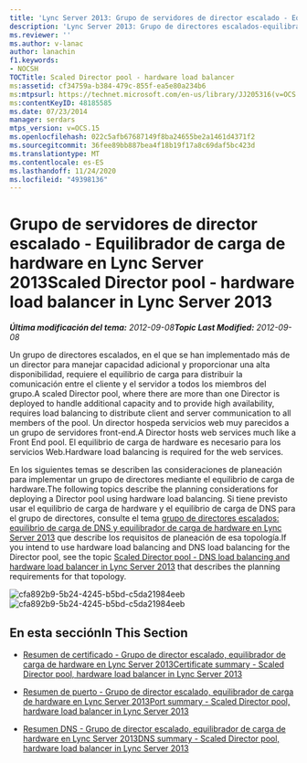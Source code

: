 ```yaml
---
title: 'Lync Server 2013: Grupo de servidores de director escalado - Equilibrador de carga de hardware'
description: 'Lync Server 2013: Grupo de directores escalados-equilibrador de carga de hardware.'
ms.reviewer: ''
ms.author: v-lanac
author: lanachin
f1.keywords:
- NOCSH
TOCTitle: Scaled Director pool - hardware load balancer
ms:assetid: cf34759a-b384-479c-855f-ea5e80a234b6
ms:mtpsurl: https://technet.microsoft.com/en-us/library/JJ205316(v=OCS.15)
ms:contentKeyID: 48185585
ms.date: 07/23/2014
manager: serdars
mtps_version: v=OCS.15
ms.openlocfilehash: 022c5afb67687149f8ba24655be2a1461d4371f2
ms.sourcegitcommit: 36fee89bb887bea4f18b19f17a8c69daf5bc423d
ms.translationtype: MT
ms.contentlocale: es-ES
ms.lasthandoff: 11/24/2020
ms.locfileid: "49398136"
---
```

# <a name="scaled-director-pool---hardware-load-balancer-in-lync-server-2013"></a><span data-ttu-id="c2036-103">Grupo de servidores de director escalado - Equilibrador de carga de hardware en Lync Server 2013</span><span class="sxs-lookup"><span data-stu-id="c2036-103">Scaled Director pool - hardware load balancer in Lync Server 2013</span></span>

<div data-xmlns="http://www.w3.org/1999/xhtml">

<div class="topic" data-xmlns="http://www.w3.org/1999/xhtml" data-msxsl="urn:schemas-microsoft-com:xslt" data-cs="https://msdn.microsoft.com/">

<div data-asp="https://msdn2.microsoft.com/asp">



</div>

<div id="mainSection">

<div id="mainBody"><span data-ttu-id="c2036-104">

<span> </span></span><span class="sxs-lookup"><span data-stu-id="c2036-104">

<span> </span></span></span>

<span data-ttu-id="c2036-105">_**Última modificación del tema:** 2012-09-08_</span><span class="sxs-lookup"><span data-stu-id="c2036-105">_**Topic Last Modified:** 2012-09-08_</span></span>

<span data-ttu-id="c2036-106">Un grupo de directores escalados, en el que se han implementado más de un director para manejar capacidad adicional y proporcionar una alta disponibilidad, requiere el equilibrio de carga para distribuir la comunicación entre el cliente y el servidor a todos los miembros del grupo.</span><span class="sxs-lookup"><span data-stu-id="c2036-106">A scaled Director pool, where there are more than one Director is deployed to handle additional capacity and to provide high availability, requires load balancing to distribute client and server communication to all members of the pool.</span></span> <span data-ttu-id="c2036-107">Un director hospeda servicios web muy parecidos a un grupo de servidores front-end.</span><span class="sxs-lookup"><span data-stu-id="c2036-107">A Director hosts web services much like a Front End pool.</span></span> <span data-ttu-id="c2036-108">El equilibrio de carga de hardware es necesario para los servicios Web.</span><span class="sxs-lookup"><span data-stu-id="c2036-108">Hardware load balancing is required for the web services.</span></span>

<span data-ttu-id="c2036-109">En los siguientes temas se describen las consideraciones de planeación para implementar un grupo de directores mediante el equilibrio de carga de hardware.</span><span class="sxs-lookup"><span data-stu-id="c2036-109">The following topics describe the planning considerations for deploying a Director pool using hardware load balancing.</span></span> <span data-ttu-id="c2036-110">Si tiene previsto usar el equilibrio de carga de hardware y el equilibrio de carga de DNS para el grupo de directores, consulte el tema [grupo de directores escalados: equilibrio de carga de DNS y equilibrador de carga de hardware en Lync Server 2013](lync-server-2013-scaled-director-pool-dns-load-balancing-and-hardware-load-balancer.md) que describe los requisitos de planeación de esa topología.</span><span class="sxs-lookup"><span data-stu-id="c2036-110">If you intend to use hardware load balancing and DNS load balancing for the Director pool, see the topic [Scaled Director pool - DNS load balancing and hardware load balancer in Lync Server 2013](lync-server-2013-scaled-director-pool-dns-load-balancing-and-hardware-load-balancer.md) that describes the planning requirements for that topology.</span></span>

<span data-ttu-id="c2036-111">![cfa892b9-5b24-4245-b5bd-c5da21984eeb](images/JJ205316.cfa892b9-5b24-4245-b5bd-c5da21984eeb(OCS.15).jpg "cfa892b9-5b24-4245-b5bd-c5da21984eeb")</span><span class="sxs-lookup"><span data-stu-id="c2036-111">![cfa892b9-5b24-4245-b5bd-c5da21984eeb](images/JJ205316.cfa892b9-5b24-4245-b5bd-c5da21984eeb(OCS.15).jpg "cfa892b9-5b24-4245-b5bd-c5da21984eeb")</span></span>

<div>

## <a name="in-this-section"></a><span data-ttu-id="c2036-112">En esta sección</span><span class="sxs-lookup"><span data-stu-id="c2036-112">In This Section</span></span>

  - [<span data-ttu-id="c2036-113">Resumen de certificado - Grupo de director escalado, equilibrador de carga de hardware en Lync Server 2013</span><span class="sxs-lookup"><span data-stu-id="c2036-113">Certificate summary - Scaled Director pool, hardware load balancer in Lync Server 2013</span></span>](lync-server-2013-certificate-summary-scaled-director-pool-hardware-load-balancer.md)

  - [<span data-ttu-id="c2036-114">Resumen de puerto - Grupo de director escalado, equilibrador de carga de hardware en Lync Server 2013</span><span class="sxs-lookup"><span data-stu-id="c2036-114">Port summary - Scaled Director pool, hardware load balancer in Lync Server 2013</span></span>](lync-server-2013-port-summary-scaled-director-pool-hardware-load-balancer.md)

  - [<span data-ttu-id="c2036-115">Resumen DNS - Grupo de director escalado, equilibrador de carga de hardware en Lync Server 2013</span><span class="sxs-lookup"><span data-stu-id="c2036-115">DNS summary - Scaled Director pool, hardware load balancer in Lync Server 2013</span></span>](lync-server-2013-dns-summary-scaled-director-pool-hardware-load-balancer.md)

<span data-ttu-id="c2036-116"></div>

</div>

<span> </span>

</div>

</div>

</span><span class="sxs-lookup"><span data-stu-id="c2036-116"></div>

</div>

<span> </span>

</div>

</div>

</span></span></div>

